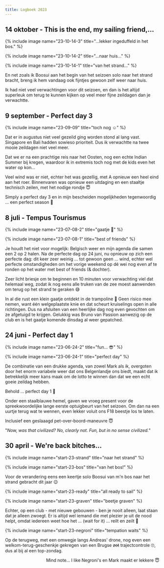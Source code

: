 ```yaml
---
title: Logboek 2023
---
```


## 14 oktober - This is the end, my sailing friend,...

{% include image name="23-10-14-3" title="...lekker ingeduffeld in het bos." %}

{% include image name="23-10-14-2" title="...naar huis..." %}

{% include image name="23-10-14-1" title="van het strand..." %}

En net zoals ik Boosui aan het begin van het seizoen solo naar het strand bracht, breng ik hem vandaag ook fijntjes gewoon zelf weer naar huis.

Ik had niet veel verwachtingen voor dit seizoen, en dan is het altijd superleuk om terug te kunnen kijken op veel meer fijne zeildagen dan je verwachtte.

## 9 september - Perfect day 3

{% include image name="23-09-09" title="toch nog ☺️" %}

Dat er in augustus niet veel gezeild ging worden stond al lang vast. Singapore en Bali hadden sowieso prioriteit. Dus ik verwachtte na twee mooie zeildagen niet veel meer. 

Dat we er na een prachtige reis naar het Oosten, nog een echte Indian Summer bij kregen, waardoor ik in extremis toch nog met de kids even het water op kon...

Veel wind was er niet, echter het was gezellig, met A opnieuw een heel eind aan het roer. Binnenvaren was opnieuw een uitdaging en een staaltje technisch zeilen, met het nodige rondje 😇

Simply a perfect day 3 en in mijn bescheiden mogelijkheden tegenwoordig ... een perfect season 🙌

## 8 juli - Tempus Tourismus

{% include image name="23-07-08-2" title="gaatje 🥺" %}

{% include image name="23-07-08-1" title="best of friends" %}

Je houdt het niet voor mogelijk: Belgisch weer en mijn agenda die samen een 2 op 2 halen. Na de perfecte dag op 24 juni, nu opnieuw op zich een perfecte dag: dit keer zeer weinig ... tot gewoon geen ... wind, echter wel perfecte omstandigheden om het vorige weekend op dé wei nog even af te ronden op het water met best of friends (& dochter).

Zeer licht briesje om te beginnen en 10 minuten voor verwachting viel dat helemaal weg, zodat ik nog eens alle truken van de zee moest aanwenden om terug op het strand te geraken 😅

In al die rust een klein gaatje ontdekt in de trampoline 🥺 Geen risico mee nemen, want één welgeplaatste knie en dat scheurt kruiselings open in alle richtingen. Dus na afsluiten van een heerlijke dag nog even gevochten om ze afgetuigd te krijgen. Gelukkig was Bruno van Passion aanwezig op de club en is het gaatje komende dinsdag al weer gepatched.

## 24 juni - Perfect day 1

{% include image name="23-06-24-2" title="fun... 😎" %}

{% include image name="23-06-24-1" title="perfect day" %}

De combinatie van een drukke agenda, van zowel Mark als ik, overgoten door het enorm variabele weer dat ons Belgenlandje ons biedt, maakt dat ik betrekkelijk meer kans maak om de lotto te winnen dan dat we een echt goeie zeildag hebben.

Behold ... perfect day 1 🤘

Onder een staalblauwe hemel, gaven we vroeg present voor de spreekwoordelijke lange eerste optuigbeurt van het seizoen. Om dan na een uurtje terug wat te wennen, even lekker voluit ons F18 beestje los te laten.

Inclusief een geslaaagd pet-over-boord-maneuvre 😇

"_Now, was that civilized? No, clearly not. Fun, but in no sense civilized._"

## 30 april -  We're back bitches...

{% include image name="start-23-strand" title="naar het strand" %}

{% include image name="start-23-bos" title="van het bos!" %}

Voor de verandering eens een keertje solo Boosui van m'n bos naar het strand gebracht dit jaar 😉

{% include image name="start-23-ready" title="all ready to sail" %}

{% include image name="start-23-graven" title="beetje graven" %}

Echter, op een club - met nieuwe gebouwen - ben je nooit alleen, laat staan dat je alleen zwoegt. Er is altijd wel iemand die met plezier je uit de nood helpt, omdat iedereen weet hoe het ... (wait for it) ... reilt en zeilt 🥁

{% include image name="start-23-negroni" title="tempation waits" %}

Op de terugweg, met een omwegje langs Andreas' drone, nog even een welkom-terug-geschenkje gekregen van een Brugse <s>zot</s> trajectcontrole 🙄, dus al bij al een top-zondag.

<p align="right">Mind note... I like Negroni's en Mark maakt er lekkere 😇</p>
